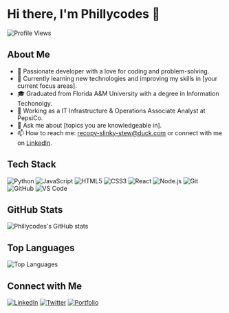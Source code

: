 # Hi there, I'm Phillycodes 👋

![Profile Views](https://komarev.com/ghpvc/?username=phillycodes&color=green)

## About Me

- 🌟 Passionate developer with a love for coding and problem-solving.
- 🌱 Currently learning new technologies and improving my skills in [your current focus areas].
- 🎓 Graduated from Florida A&M University with a degree in Information Techonolgy.
- 💼 Working as a IT Infrastructure & Operations Associate Analyst at PepsiCo.
- 💬 Ask me about [topics you are knowledgeable in].
- 📫 How to reach me: recopy-slinky-stew@duck.com or connect with me on [LinkedIn](your-linkedin-url).

## Tech Stack

![Python](https://img.shields.io/badge/Python-3776AB?style=for-the-badge&logo=python&logoColor=white)
![JavaScript](https://img.shields.io/badge/JavaScript-F7DF1E?style=for-the-badge&logo=javascript&logoColor=black)
![HTML5](https://img.shields.io/badge/HTML5-E34F26?style=for-the-badge&logo=html5&logoColor=white)
![CSS3](https://img.shields.io/badge/CSS3-1572B6?style=for-the-badge&logo=css3&logoColor=white)
![React](https://img.shields.io/badge/React-20232A?style=for-the-badge&logo=react&logoColor=61DAFB)
![Node.js](https://img.shields.io/badge/Node.js-339933?style=for-the-badge&logo=nodedotjs&logoColor=white)
![Git](https://img.shields.io/badge/Git-F05032?style=for-the-badge&logo=git&logoColor=white)
![GitHub](https://img.shields.io/badge/GitHub-181717?style=for-the-badge&logo=github&logoColor=white)
![VS Code](https://img.shields.io/badge/VS%20Code-007ACC?style=for-the-badge&logo=visual-studio-code&logoColor=white)

## GitHub Stats

![Phillycodes's GitHub stats](https://github-readme-stats.vercel.app/api?username=phillycodes&show_icons=true&theme=radical)

## Top Languages

![Top Languages](https://github-readme-stats.vercel.app/api/top-langs/?username=phillycodes&layout=compact&theme=radical)

<!--## Projects

### Project 1: [Project Name](project-url)

- Description: Brief description of what the project is about.
- Tech Stack: List of technologies used.
- [Repository](repository-url)

### Project 2: [Project Name](project-url)

- Description: Brief description of what the project is about.
- Tech Stack: List of technologies used.
- [Repository](repository-url)
-->

## Connect with Me

[![LinkedIn](https://img.shields.io/badge/LinkedIn-0A66C2?style=for-the-badge&logo=linkedin&logoColor=white)](your-linkedin-url)
[![Twitter](https://img.shields.io/badge/Twitter-1DA1F2?style=for-the-badge&logo=twitter&logoColor=white)](your-twitter-url)
[![Portfolio](https://img.shields.io/badge/Portfolio-000000?style=for-the-badge&logo=About.me&logoColor=white)](your-portfolio-url)

<!--
**phillycodes/phillycodes** is a ✨ _special_ ✨ repository because its `README.md` (this file) appears on your GitHub profile.

Here are some ideas to get you started:

- 🔭 I’m currently working on ...
- 🌱 I’m currently learning ...
- 👯 I’m looking to collaborate on ...
- 🤔 I’m looking for help with ...
- 💬 Ask me about ...
- 📫 How to reach me: ...
- 😄 Pronouns: ...
- ⚡ Fun fact: ...
-->
